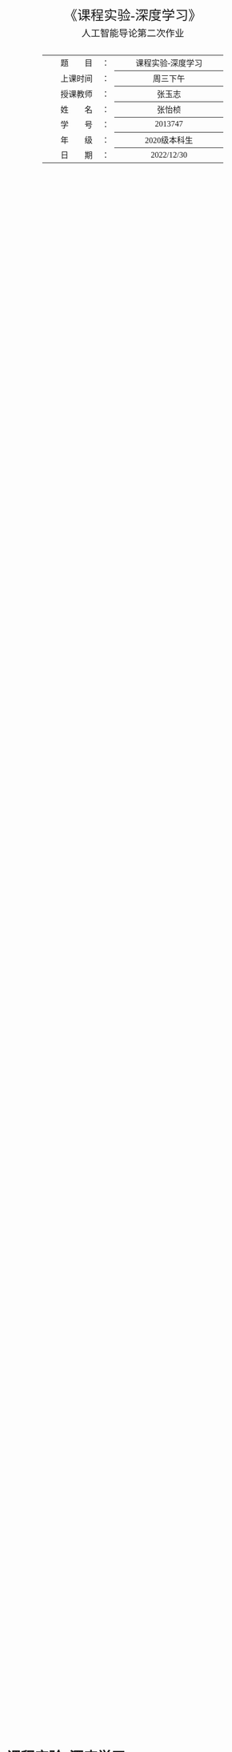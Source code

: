 <div class="cover" style="page-break-after:always;font-family:方正公文仿宋;width:100%;height:100%;border:none;margin: 0 auto;text-align:center;">
    <div style="width:60%;margin: 0 auto;height:0;padding-bottom:20%;">
        </br>
        <img src="https://zyzstc-1303973796.cos.ap-beijing.myqcloud.com/uPic/%E5%8D%97%E5%BC%80%E5%A4%A7%E5%AD%A6logo.jpeg" alt="校名" style="width:80%;"/>
    </div>
    </br></br></br></br></br>
    <div style="width:60%;margin: 0 auto;height:0;padding-bottom:30%;">
        <img src="https://zyzstc-1303973796.cos.ap-beijing.myqcloud.com/uPic/%E5%8D%97%E5%BC%80%E5%A4%A7%E5%AD%A6%E6%A0%A1%E5%BE%BDlogo.jpg" alt="校徽" style="width:50%;"/>
	</div>
    </br></br></br></br></br></br></br></br>
    <span style="font-family:华文黑体Bold;text-align:center;font-size:20pt;margin: 10pt auto;line-height:30pt;">《课程实验-深度学习》</span>
    <p style="text-align:center;font-size:14pt;margin: 0 auto">人工智能导论第二次作业 </p>
    </br>
    </br>
    <table style="border:none;text-align:center;width:72%;font-family:仿宋;font-size:14px; margin: 0 auto;">
    <tbody style="font-family:方正公文仿宋;font-size:12pt;">
    	<tr style="font-weight:normal;"> 
    		<td style="width:20%;text-align:right;">题　　目</td>
    		<td style="width:2%">：</td> 
    		<td style="width:40%;font-weight:normal;border-bottom: 1px solid;text-align:center;font-family:华文仿宋"> 课程实验-深度学习</td>     </tr>
    	<tr style="font-weight:normal;"> 
    		<td style="width:20%;text-align:right;">上课时间</td>
    		<td style="width:2%">：</td> 
    		<td style="width:40%;font-weight:normal;border-bottom: 1px solid;text-align:center;font-family:华文仿宋"> 周三下午</td>     </tr>
    	<tr style="font-weight:normal;"> 
    		<td style="width:20%;text-align:right;">授课教师</td>
    		<td style="width:2%">：</td> 
    		<td style="width:40%;font-weight:normal;border-bottom: 1px solid;text-align:center;font-family:华文仿宋">张玉志 </td>     </tr>
    	<tr style="font-weight:normal;"> 
    		<td style="width:20%;text-align:right;">姓　　名</td>
    		<td style="width:2%">：</td> 
    		<td style="width:40%;font-weight:normal;border-bottom: 1px solid;text-align:center;font-family:华文仿宋"> 张怡桢</td>     </tr>
    	<tr style="font-weight:normal;"> 
    		<td style="width:20%;text-align:right;">学　　号</td>
    		<td style="width:2%">：</td> 
    		<td style="width:40%;font-weight:normal;border-bottom: 1px solid;text-align:center;font-family:华文仿宋">2013747 </td>     </tr>
    	<tr style="font-weight:normal;"> 
    		<td style="width:20%;text-align:right;">年　　级</td>
    		<td style="width:%">：</td> 
    		<td style="width:40%;font-weight:normal;border-bottom: 1px solid;text-align:center;font-family:华文仿宋"> 2020级本科生</td>     </tr>
    	<tr style="font-weight:normal;"> 
    		<td style="width:20%;text-align:right;">日　　期</td>
    		<td style="width:2%">：</td> 
    		<td style="width:40%;font-weight:normal;border-bottom: 1px solid;text-align:center;font-family:华文仿宋">2022/12/30</td>     </tr>
    </tbody>              
    </table>
</div>


<!-- 注释语句：导出PDF时会在这里分页 -->



# 课程实验-深度学习



<center><div style='height:2mm;'></div><div style="font-family:华文楷体;font-size:14pt;">张怡桢，2013747</div></center>
<center><span style="font-family:华文楷体;font-size:9pt;line-height:9mm">南开大学软件学院</span>
</center>
<div>
<div style="width:52px;float:left; font-family:方正公文黑体;">摘　要：</div> 
<div style="overflow:hidden; font-family:华文楷体;">  我们知道，目前，深度学习十分热门，深度学习在搜索技术，数据挖掘，机器学习，机器翻译，自然语言处理，多媒体学习，语音，推荐和个性化技术，以及其他相关领域都取得了很多成果。深度学习使机器模仿视听和思考等人类的活动，解决了很多复杂的模式识别难题，使得人工智能相关技术取得了很大进步。从广义上来说，NN（或是更美的DNN）可以认为包含了CNN、RNN这些具体的变种形式。
  <br>
  本次实验，我使用tensorflow实现深度学习的三种神经网络：FCNN，CNN，RNN来实现CIFAR-10数据集的分类，同时使用机器学习的支持向量机SVM作为对比算法，对预测结果进行分析。
  </div>
</div>

<div>
<div style="width:52px;float:left; font-family:方正公文黑体;">关键词：</div> 
<div style="overflow:hidden; font-family:华文楷体;">CNN  FCNN  RNN  SVM  深度学习 机器学习 图像分类</div>
</div>



[TOC]



## 实验目的说明

分别使用全连接网络，卷积神经网络，循环神经网络去预测数据（图像分类）CIFAR-10，使用几个机器学习算法（自选）作为比较，对预测结果进行分析。（ 深度学习框架推荐使用 tensorflow、keras 或 pytorch，编程语言为 python）

在本次实验中，我的深度学习框架使用的是 tensorflow与keras，对比的机器学习算法选择SVM支持向量机。



## 数据集详情——CIFAR-10数据集

### 数据集内容

CIFAR10数据集是由10个类组成的60000个样本，每个样本都是一张32*32像素的RGB图像（彩色图像），每个RGB图像又必定分为3个通道（R通道、G通道、B通道）。这60000个样本被分成了50000个训练样本和10000个测试样本。

CIFAR10数据集是用来监督学习训练的，那么每个样本就一定都配备了一个标签值（用来区分这个样本是什么），不同类别的物体用不同的标签值，CIFAR10中有10类物体，标签值分别按照0~9来区分,他们分别是飞机（ airplane ）、汽车（ automobile ）、鸟（ bird ）、猫（ cat ）、鹿（ deer ）、狗（ dog ）、青蛙（ frog ）、马（ horse ）、船（ ship ）和卡车（ truck ）。

数据集分为五个训练批次和一个测试批次，每个批次都有10000张图像。测试批次正好包含每个类的1000张随机选择的图像。训练批次以随机顺序包含剩余图像，一些训练批次可能包含来自一个类的图像比另一个类的图像更多，但是在训练批次之间，全部的训练批次正好包含每个类的5000张图像。

以下是数据集中的类，以及每个数据集中的10个随机图像：

| 飞机 | ![img](https://www.cs.toronto.edu/~kriz/cifar-10-sample/airplane1.png) | ![img](https://www.cs.toronto.edu/~kriz/cifar-10-sample/airplane2.png) | ![img](https://www.cs.toronto.edu/~kriz/cifar-10-sample/airplane3.png) | ![img](https://www.cs.toronto.edu/~kriz/cifar-10-sample/airplane4.png) | ![img](https://www.cs.toronto.edu/~kriz/cifar-10-sample/airplane5.png) | ![img](https://www.cs.toronto.edu/~kriz/cifar-10-sample/airplane6.png) | ![img](https://www.cs.toronto.edu/~kriz/cifar-10-sample/airplane7.png) | ![img](https://www.cs.toronto.edu/~kriz/cifar-10-sample/airplane8.png) | ![img](https://www.cs.toronto.edu/~kriz/cifar-10-sample/airplane9.png) | ![img](https://www.cs.toronto.edu/~kriz/cifar-10-sample/airplane10.png) |
| ---- | ------------------------------------------------------------ | ------------------------------------------------------------ | ------------------------------------------------------------ | ------------------------------------------------------------ | ------------------------------------------------------------ | ------------------------------------------------------------ | ------------------------------------------------------------ | ------------------------------------------------------------ | ------------------------------------------------------------ | ------------------------------------------------------------ |
| 汽车 | ![img](https://www.cs.toronto.edu/~kriz/cifar-10-sample/automobile1.png) | ![img](https://www.cs.toronto.edu/~kriz/cifar-10-sample/automobile2.png) | ![img](https://www.cs.toronto.edu/~kriz/cifar-10-sample/automobile3.png) | ![img](https://www.cs.toronto.edu/~kriz/cifar-10-sample/automobile4.png) | ![img](https://www.cs.toronto.edu/~kriz/cifar-10-sample/automobile5.png) | ![img](https://www.cs.toronto.edu/~kriz/cifar-10-sample/automobile6.png) | ![img](https://www.cs.toronto.edu/~kriz/cifar-10-sample/automobile7.png) | ![img](https://www.cs.toronto.edu/~kriz/cifar-10-sample/automobile8.png) | ![img](https://www.cs.toronto.edu/~kriz/cifar-10-sample/automobile9.png) | ![img](https://www.cs.toronto.edu/~kriz/cifar-10-sample/automobile10.png) |
| 鸟   | ![img](https://www.cs.toronto.edu/~kriz/cifar-10-sample/bird1.png) | ![img](https://www.cs.toronto.edu/~kriz/cifar-10-sample/bird2.png) | ![img](https://www.cs.toronto.edu/~kriz/cifar-10-sample/bird3.png) | ![img](https://www.cs.toronto.edu/~kriz/cifar-10-sample/bird4.png) | ![img](https://www.cs.toronto.edu/~kriz/cifar-10-sample/bird5.png) | ![img](https://www.cs.toronto.edu/~kriz/cifar-10-sample/bird6.png) | ![img](https://www.cs.toronto.edu/~kriz/cifar-10-sample/bird7.png) | ![img](https://www.cs.toronto.edu/~kriz/cifar-10-sample/bird8.png) | ![img](https://www.cs.toronto.edu/~kriz/cifar-10-sample/bird9.png) | ![img](https://www.cs.toronto.edu/~kriz/cifar-10-sample/bird10.png) |
| 猫   | ![img](https://www.cs.toronto.edu/~kriz/cifar-10-sample/cat1.png) | ![img](https://www.cs.toronto.edu/~kriz/cifar-10-sample/cat2.png) | ![img](https://www.cs.toronto.edu/~kriz/cifar-10-sample/cat3.png) | ![img](https://www.cs.toronto.edu/~kriz/cifar-10-sample/cat4.png) | ![img](https://www.cs.toronto.edu/~kriz/cifar-10-sample/cat5.png) | ![img](https://www.cs.toronto.edu/~kriz/cifar-10-sample/cat6.png) | ![img](https://www.cs.toronto.edu/~kriz/cifar-10-sample/cat7.png) | ![img](https://www.cs.toronto.edu/~kriz/cifar-10-sample/cat8.png) | ![img](https://www.cs.toronto.edu/~kriz/cifar-10-sample/cat9.png) | ![img](https://www.cs.toronto.edu/~kriz/cifar-10-sample/cat10.png) |
| 鹿   | ![img](https://www.cs.toronto.edu/~kriz/cifar-10-sample/deer1.png) | ![img](https://www.cs.toronto.edu/~kriz/cifar-10-sample/deer2.png) | ![img](https://www.cs.toronto.edu/~kriz/cifar-10-sample/deer3.png) | ![img](https://www.cs.toronto.edu/~kriz/cifar-10-sample/deer4.png) | ![img](https://www.cs.toronto.edu/~kriz/cifar-10-sample/deer5.png) | ![img](https://www.cs.toronto.edu/~kriz/cifar-10-sample/deer6.png) | ![img](https://www.cs.toronto.edu/~kriz/cifar-10-sample/deer7.png) | ![img](https://www.cs.toronto.edu/~kriz/cifar-10-sample/deer8.png) | ![img](https://www.cs.toronto.edu/~kriz/cifar-10-sample/deer9.png) | ![img](https://www.cs.toronto.edu/~kriz/cifar-10-sample/deer10.png) |
| 狗   | ![img](https://www.cs.toronto.edu/~kriz/cifar-10-sample/dog1.png) | ![img](https://www.cs.toronto.edu/~kriz/cifar-10-sample/dog2.png) | ![img](https://www.cs.toronto.edu/~kriz/cifar-10-sample/dog3.png) | ![img](https://www.cs.toronto.edu/~kriz/cifar-10-sample/dog4.png) | ![img](https://www.cs.toronto.edu/~kriz/cifar-10-sample/dog5.png) | ![img](https://www.cs.toronto.edu/~kriz/cifar-10-sample/dog6.png) | ![img](https://www.cs.toronto.edu/~kriz/cifar-10-sample/dog7.png) | ![img](https://www.cs.toronto.edu/~kriz/cifar-10-sample/dog8.png) | ![img](https://www.cs.toronto.edu/~kriz/cifar-10-sample/dog9.png) | ![img](https://www.cs.toronto.edu/~kriz/cifar-10-sample/dog10.png) |
| 蛙类 | ![img](https://www.cs.toronto.edu/~kriz/cifar-10-sample/frog1.png) | ![img](https://www.cs.toronto.edu/~kriz/cifar-10-sample/frog2.png) | ![img](https://www.cs.toronto.edu/~kriz/cifar-10-sample/frog3.png) | ![img](https://www.cs.toronto.edu/~kriz/cifar-10-sample/frog4.png) | ![img](https://www.cs.toronto.edu/~kriz/cifar-10-sample/frog5.png) | ![img](https://www.cs.toronto.edu/~kriz/cifar-10-sample/frog6.png) | ![img](https://www.cs.toronto.edu/~kriz/cifar-10-sample/frog7.png) | ![img](https://www.cs.toronto.edu/~kriz/cifar-10-sample/frog8.png) | ![img](https://www.cs.toronto.edu/~kriz/cifar-10-sample/frog9.png) | ![img](https://www.cs.toronto.edu/~kriz/cifar-10-sample/frog10.png) |
| 马   | ![img](https://www.cs.toronto.edu/~kriz/cifar-10-sample/horse1.png) | ![img](https://www.cs.toronto.edu/~kriz/cifar-10-sample/horse2.png) | ![img](https://www.cs.toronto.edu/~kriz/cifar-10-sample/horse3.png) | ![img](https://www.cs.toronto.edu/~kriz/cifar-10-sample/horse4.png) | ![img](https://www.cs.toronto.edu/~kriz/cifar-10-sample/horse5.png) | ![img](https://www.cs.toronto.edu/~kriz/cifar-10-sample/horse6.png) | ![img](https://www.cs.toronto.edu/~kriz/cifar-10-sample/horse7.png) | ![img](https://www.cs.toronto.edu/~kriz/cifar-10-sample/horse8.png) | ![img](https://www.cs.toronto.edu/~kriz/cifar-10-sample/horse9.png) | ![img](https://www.cs.toronto.edu/~kriz/cifar-10-sample/horse10.png) |
| 船   | ![img](https://www.cs.toronto.edu/~kriz/cifar-10-sample/ship1.png) | ![img](https://www.cs.toronto.edu/~kriz/cifar-10-sample/ship2.png) | ![img](https://www.cs.toronto.edu/~kriz/cifar-10-sample/ship3.png) | ![img](https://www.cs.toronto.edu/~kriz/cifar-10-sample/ship4.png) | ![img](https://www.cs.toronto.edu/~kriz/cifar-10-sample/ship5.png) | ![img](https://www.cs.toronto.edu/~kriz/cifar-10-sample/ship6.png) | ![img](https://www.cs.toronto.edu/~kriz/cifar-10-sample/ship7.png) | ![img](https://www.cs.toronto.edu/~kriz/cifar-10-sample/ship8.png) | ![img](https://www.cs.toronto.edu/~kriz/cifar-10-sample/ship9.png) | ![img](https://www.cs.toronto.edu/~kriz/cifar-10-sample/ship10.png) |
| 卡车 | ![img](https://www.cs.toronto.edu/~kriz/cifar-10-sample/truck1.png) | ![img](https://www.cs.toronto.edu/~kriz/cifar-10-sample/truck2.png) | ![img](https://www.cs.toronto.edu/~kriz/cifar-10-sample/truck3.png) | ![img](https://www.cs.toronto.edu/~kriz/cifar-10-sample/truck4.png) | ![img](https://www.cs.toronto.edu/~kriz/cifar-10-sample/truck5.png) | ![img](https://www.cs.toronto.edu/~kriz/cifar-10-sample/truck6.png) | ![img](https://www.cs.toronto.edu/~kriz/cifar-10-sample/truck7.png) | ![img](https://www.cs.toronto.edu/~kriz/cifar-10-sample/truck8.png) | ![img](https://www.cs.toronto.edu/~kriz/cifar-10-sample/truck9.png) | ![img](https://www.cs.toronto.edu/~kriz/cifar-10-sample/truck10.png) |

这些类之间完全相互排斥。汽车和卡车之间没有重叠。“汽车”包括轿车、SUV之类的东西。“卡车”只包括大卡车。两者都不包括皮卡。



### 数据集结构

CIFAR10数据集结构组成可分为这四个部分：
·train_x:(50000, 32, 32, 3)——训练样本
·train_y:(50000, 1)——训练样本标签
·test_x:(10000, 32, 32, 3)——测试样本
·test_y:(10000, 1)——测试样本标签



### 数据集使用

在Keras中已经内置了多种公共数据集，其中就包含CIFAR-10数据集，所以可以直接调tf.keras.datasets.cifar10，直接下载数据集。

```python
# 加载数据
cifar10 = tf.keras.datasets.cifar10
(train_x, train_y), (test_x, test_y) = cifar10.load_data()
```



![image-20230101184748254](https://zyzstc-1303973796.cos.ap-beijing.myqcloud.com/uPic/image-20230101184748254.png)

## 深度神经网络

### 全连接网络(fully connected neural network, FCNN)

#### 说明

顾名思义，全连接神经网络中，对n-1层和n层而言，n-1层的任意一个节点，都和第n层所有节点有连接。即第n层的每个节点在进行计算的时候，激活函数的输入是n-1层所有节点的加权，这个激活函数是非线性的。**它的缺点就是权重太多了，计算量很大。**
它可作用于大多数场景。

#### 神经网络

下面是一个使用 TensorFlow 实现FCNN算法的 CIFAR10 图像分类的模型代码：

```python
model = keras.Sequential([
    keras.layers.Flatten(),
    keras.layers.Dense(512, activation="relu", input_shape=(x_train.shape[1],)),
    keras.layers.Dense(256, activation="relu"),
    keras.layers.Dense(10, activation="softmax")
])
```

这段代码创建了一个 Keras 模型，该模型是一个序列模型，包含了多个网络层。

首先，模型的第一层是一个 Flatten 层，它将输入的多维数组展平为一维数组，以便于后面的全连接层使用。

接下来，模型包含了两个 Dense 层。Dense 层就是全连接层，每个节点都与上一层的所有节点连接。第一个 Dense 层有 512 个节点，使用 relu 作为激活函数。输入层的形状为 (x_train.shape[1],)，意思是该层只有一个特征（即输入数据的列数）。第二个 Dense 层有 256 个节点，也使用 relu 作为激活函数。

最后，模型的最后一层是一个 Dense 层，有 10 个节点，使用 softmax 作为激活函数。softmax 函数可以将输出转化为概率值，使得输出的各个值的总和为 1。这在分类问题中很常用，因为概率值可以表示模型的置信度。



#### 完整实现

```python
import tensorflow as tf
from tensorflow import keras
import matplotlib.pyplot as plt
import time
import numpy as np

# 初始化
plt.rcParams['font.sans-serif'] = ['SimHei']

# Load the CIFAR10 dataset
(train_x, train_y), (test_x, test_y) = keras.datasets.cifar10.load_data()

# Preprocess the data
x_train, x_test = tf.cast(train_x / 255.0, tf.float32), tf.cast(test_x / 255.0, tf.float32)  # 归一化
y_train, y_test = tf.cast(train_y, tf.int16), tf.cast(test_y, tf.int16)

print(x_train.shape)
print(x_test.shape)
print(y_train.shape)
print(y_test.shape)

# Build the model
model = keras.Sequential([
    keras.layers.Flatten(),
    keras.layers.Dense(512, activation="relu", input_shape=(x_train.shape[1],)),
    keras.layers.Dense(256, activation="relu"),
    keras.layers.Dense(10, activation="softmax")
])

# Compile the model
model.compile(optimizer="adam",
              loss="sparse_categorical_crossentropy",
              metrics=['sparse_categorical_accuracy'])

# 训练模型
# 批量训练大小为64，迭代5次，测试集比例0.2（48000条训练集数据，12000条测试集数据）
print('--------------')
nowtime = time.strftime('%Y-%m-%d %H:%M:%S')
print('训练前时刻：' + str(nowtime))

history = model.fit(x_train, y_train, batch_size=64, epochs=10, validation_split=0.2)

print('--------------')
nowtime = time.strftime('%Y-%m-%d %H:%M:%S')
print('训练后时刻：' + str(nowtime))

# 评估模型
model.evaluate(x_test, y_test, verbose=2)  # 每次迭代输出一条记录，来评价该模型是否有比较好的泛化能力

# 保存整个模型
model.save('CIFAR10_FCNN_weights.h5')

# 结果可视化
print(history.history)
loss = history.history['loss']  # 训练集损失
val_loss = history.history['val_loss']  # 测试集损失
acc = history.history['sparse_categorical_accuracy']  # 训练集准确率
val_acc = history.history['val_sparse_categorical_accuracy']  # 测试集准确率

plt.figure(figsize=(10, 3))

plt.subplot(121)
plt.plot(loss, color='b', label='train')
plt.plot(val_loss, color='r', label='test')
plt.ylabel('loss')
plt.legend()

plt.subplot(122)
plt.plot(acc, color='b', label='train')
plt.plot(val_acc, color='r', label='test')
plt.ylabel('Accuracy')
plt.legend()

plt.show()


# 使用模型
plt.figure()
for i in range(10):
    num = np.random.randint(1, 10000)

    plt.subplot(2, 5, i + 1)
    plt.axis('off')
    plt.imshow(test_x[num], cmap='gray')
    demo = tf.reshape(x_test[num], (1, 32, 32, 3))
    y_pred = np.argmax(model.predict(demo))
    plt.title('标签值：' + str(test_y[num]) + '\n预测值：' + str(y_pred))

plt.show()


```

这段代码会自动下载 CIFAR10 数据集并进行训练和测试。训练时会使用 Adam 优化器，损失函数使用稀疏分类交叉熵（sparse categorical crossentropy），并在每个 epoch 结束时输出训练损失和精度。在训练结束后，模型会在测试集上进行评估，并输出测试损失和精度。

#### 输出结果

![image-20230102214323473](https://zyzstc-1303973796.cos.ap-beijing.myqcloud.com/uPic/image-20230102214323473.png)

![image-20230102214338901](https://zyzstc-1303973796.cos.ap-beijing.myqcloud.com/uPic/image-20230102214338901.png)

![image-20230102214344172](https://zyzstc-1303973796.cos.ap-beijing.myqcloud.com/uPic/image-20230102214344172.png)

### 卷积神经网络（Convolutional Neural Network，CNN）

#### 说明

卷积神经网络是一种具有局部连接，权重共享等特性的深层前馈神经网络。一般是由卷积层，汇聚层，全连接层交叉堆叠而成，使用反向传播算法进行训练。其有三个结构上的特征：局部连接，权重共享以及汇聚。这些特征使得卷积神经网络具有一定程度上的平移，缩放和旋转不变性。较前馈神经网络而言，其参数更少。

卷积神经网络的输入为二维的像素整阵列，输出为这个图片的属性，当网络训练学习后，所输入的图片或许经过稍微的变换，但卷积神经网络还是可以通过识别图片局部的特征而将整个图片识别出来。

* 数据输入层：该层要做的处理主要是对原始图像数据进行预处理，包括去均值（把输入数据各个维度都中心化为0，其目的就是把样本的中心拉回到坐标系原点上），归一化（幅度归一化到同样的范围）；
* 卷积计算层：相当于滤镜，将图片进行分块，对每一块进行特征处理，从而提取特征，这是最重要的一层。具体操作还未仔细学习。
* 池化层：池化层夹在连续的卷积层中间， 用于压缩数据和参数的量，减小过拟合。通过对提取的高维特征进行降维，对于输入为图像的情况，这里最主要的作用应该就是压缩。
* 全连接层：对空间排列的特征化成一维的向量。

主要应用：计算机视觉，图像和视频分析的各种任务上，比如图像分类，人脸识别，物体识别，图像分割等，其准确率也远远超过了其他的人工神经网络。近年来，卷积神经网络也应用到自然语言处理和推荐系统等领域。

#### 神经网络

主要使用函数：tf.keras.layers.Conv2D()

```python
tf.keras.layers.Conv2D(
    filters, kernel_size, strides=(1, 1), padding='valid', data_format=None,
    dilation_rate=(1, 1), activation=None, use_bias=True,
    kernel_initializer='glorot_uniform', bias_initializer='zeros',
    kernel_regularizer=None, bias_regularizer=None, activity_regularizer=None,
    kernel_constraint=None, bias_constraint=None, **kwargs
)

```

神经网络核心实现

```python
# 建立模型
model = tf.keras.Sequential()
# 特征提取阶段

# 第一层两个卷积层16个3*3卷积核，一个池化层：最大池化法2*2卷积核，激活函数：ReLU
# 卷积层，16个卷积核，大小（3，3），保持原图像大小，relu激活函数，输入形状（28，28，1）
model.add(tf.keras.layers.Conv2D(16, kernel_size=(3, 3), padding='same', activation=tf.nn.relu, data_format='channels_last',input_shape=x_train.shape[1:]))
model.add(tf.keras.layers.Conv2D(16, kernel_size=(3, 3), padding='same', activation=tf.nn.relu))
# 池化层，最大值池化，卷积核（2，2）
model.add(tf.keras.layers.MaxPool2D(pool_size=(2, 2)))

# 第二层两个卷积层32个3*3卷积核，一个池化层：最大池化法2*2卷积核，激活函数：ReLU
model.add(tf.keras.layers.Conv2D(32, kernel_size=(3, 3), padding='same', activation=tf.nn.relu))
model.add(tf.keras.layers.Conv2D(32, kernel_size=(3, 3), padding='same', activation=tf.nn.relu))
model.add(tf.keras.layers.MaxPool2D(pool_size=(2, 2)))

# 分类识别阶段

# 第三层
model.add(tf.keras.layers.Flatten())  # 改变输入形状
# 第四层
# 隐含层激活函数：ReLU函数,全连接网络层，128个神经元
model.add(tf.keras.layers.Dense(128, activation='relu'))
# 输出层激活函数：softmax函数（实现多分类），10个节点
model.add(tf.keras.layers.Dense(10, activation='softmax'))
```

这段代码使用了 TensorFlow 的 `tf.keras` API 中的 `Sequential` 模型来定义一个模型。该模型由几个卷积层，最大池化层和密集层组成。

第一和第二组层每组都包括两个卷积层和一个最大池化层。卷积层分别有 16 和 32 个滤波器，使用内核大小为（3，3）。最大池化层使用池化大小为（2，2）。所有这些层使用的激活函数为 ReLU。

最终的层块包括一个 `Flatten` 层，它将前一层的输出展平为一维张量，以及两个密集层。第一个密集层有 128 个单元并使用 ReLU 激活函数，而第二个密集层有 10 个单元并使用 softmax 激活函数进行多类分类。

#### 完整实现

```python
import tensorflow as tf
import matplotlib.pyplot as plt
import numpy as np
import time

print('--------------')
nowtime = time.strftime('%Y-%m-%d %H:%M:%S')
print(nowtime)

# 初始化
plt.rcParams['font.sans-serif'] = ['SimHei']

# 加载数据
# train_x:(50000, 32, 32, 3), train_y:(50000, 1), test_x:(10000, 32, 32, 3), test_y:(10000, 1)
# 60000条训练数据和10000条测试数据，32x32像素的RGB图像
cifar10 = tf.keras.datasets.cifar10
(train_x, train_y), (test_x, test_y) = cifar10.load_data()
print('\n train_x:%s, train_y:%s, test_x:%s, test_y:%s' % (train_x.shape, train_y.shape, test_x.shape, test_y.shape))

# 数据预处理
x_train, x_test = tf.cast(train_x / 255.0, tf.float32), tf.cast(test_x / 255.0, tf.float32)  # 归一化
y_train, y_test = tf.cast(train_y, tf.int16), tf.cast(test_y, tf.int16)

# 建立模型
model = tf.keras.Sequential()
# 特征提取阶段

# 第一层两个卷积层16个3*3卷积核，一个池化层：最大池化法2*2卷积核，激活函数：ReLU
# 卷积层，16个卷积核，大小（3，3），保持原图像大小，relu激活函数，输入形状（28，28，1）
model.add(tf.keras.layers.Conv2D(16, kernel_size=(3, 3), padding='same', activation=tf.nn.relu, data_format='channels_last',input_shape=x_train.shape[1:]))
model.add(tf.keras.layers.Conv2D(16, kernel_size=(3, 3), padding='same', activation=tf.nn.relu))
# 池化层，最大值池化，卷积核（2，2）
model.add(tf.keras.layers.MaxPool2D(pool_size=(2, 2)))

# 第二层两个卷积层32个3*3卷积核，一个池化层：最大池化法2*2卷积核，激活函数：ReLU
model.add(tf.keras.layers.Conv2D(32, kernel_size=(3, 3), padding='same', activation=tf.nn.relu))
model.add(tf.keras.layers.Conv2D(32, kernel_size=(3, 3), padding='same', activation=tf.nn.relu))
model.add(tf.keras.layers.MaxPool2D(pool_size=(2, 2)))

# 分类识别阶段

# 第三层
model.add(tf.keras.layers.Flatten())  # 改变输入形状
# 第四层
# 隐含层激活函数：ReLU函数,全连接网络层，128个神经元
model.add(tf.keras.layers.Dense(128, activation='relu'))
# 输出层激活函数：softmax函数（实现多分类），10个节点
model.add(tf.keras.layers.Dense(10, activation='softmax'))
print(model.summary())  # 查看网络结构和参数信息

# 配置模型训练方法
# adam算法参数采用keras默认的公开参数，损失函数采用稀疏交叉熵损失函数，准确率采用稀疏分类准确率函数
model.compile(optimizer='adam', loss='sparse_categorical_crossentropy', metrics=['sparse_categorical_accuracy'])

# 训练模型
# 批量训练大小为64，迭代5次，测试集比例0.2（48000条训练集数据，12000条测试集数据）
print('--------------')
nowtime = time.strftime('%Y-%m-%d %H:%M:%S')
print('训练前时刻：' + str(nowtime))

history = model.fit(x_train, y_train, batch_size=64, epochs=5, validation_split=0.2)

print('--------------')
nowtime = time.strftime('%Y-%m-%d %H:%M:%S')
print('训练后时刻：' + str(nowtime))

# 评估模型
model.evaluate(x_test, y_test, verbose=2)  # 每次迭代输出一条记录，来评价该模型是否有比较好的泛化能力

# 保存整个模型
model.save('CIFAR10_CNN_weights.h5')

# 结果可视化
print(history.history)
loss = history.history['loss']  # 训练集损失
val_loss = history.history['val_loss']  # 测试集损失
acc = history.history['sparse_categorical_accuracy']  # 训练集准确率
val_acc = history.history['val_sparse_categorical_accuracy']  # 测试集准确率

plt.figure(figsize=(10, 3))

plt.subplot(121)
plt.plot(loss, color='b', label='train')
plt.plot(val_loss, color='r', label='test')
plt.ylabel('loss')
plt.legend()

plt.subplot(122)
plt.plot(acc, color='b', label='train')
plt.plot(val_acc, color='r', label='test')
plt.ylabel('Accuracy')
plt.legend()


# 使用模型
plt.figure()
for i in range(10):
    num = np.random.randint(1, 10000)

    plt.subplot(2, 5, i + 1)
    plt.axis('off')
    plt.imshow(test_x[num], cmap='gray')
    demo = tf.reshape(x_test[num], (1, 32, 32, 3))
    y_pred = np.argmax(model.predict(demo))
    plt.title('标签值：' + str(test_y[num]) + '\n预测值：' + str(y_pred))

plt.show()


```



#### 输出结果

![image-20230102214802298](https://zyzstc-1303973796.cos.ap-beijing.myqcloud.com/uPic/image-20230102214802298.png)

![image-20230102214809179](https://zyzstc-1303973796.cos.ap-beijing.myqcloud.com/uPic/image-20230102214809179.png)

![image-20230102214850122](https://zyzstc-1303973796.cos.ap-beijing.myqcloud.com/uPic/image-20230102214850122.png)

### 循环神经网络（Recurrent neural network，RNN ）

#### 说明

循环神经网络是一类**具有短期记忆能力**的神经网络，在循环神经网络中，神经元不仅可以接受其他神经元的信息，还可以接受自身的信息，形成一个环路结构。在很多现实任务中，网络的输出不仅和当前的输入有关，也和过去一段时间的输出相关。



#### 神经网络

```python
model = keras.Sequential([
    tf.keras.layers.Bidirectional(tf.keras.layers.LSTM(32, input_shape=(1024, 3), return_sequences=True)),
    tf.keras.layers.Bidirectional(tf.keras.layers.LSTM(32)),
    tf.keras.layers.Dropout(0.25),
    tf.keras.layers.Flatten(),
    tf.keras.layers.Dense(128, activation='relu'),
    tf.keras.layers.Dropout(0.25),
    tf.keras.layers.Dense(64, activation='relu'),
    tf.keras.layers.Dense(10, activation='softmax')
])
```



这是一个使用了双向 LSTM 层的循环神经网络模型，用于分类 CIFAR10 数据集。

模型的第一层是一个双向 LSTM 层，它具有 32 个神经元，并返回序列。模型的第二层是一个双向 LSTM 层，它也具有 32 个神经元。第三层是一个 Dropout 层，它可以防止过拟合。第四层是一个 Flatten 层，它把输入展平。第五层是一个 Dense 层，它具有 128 个神经元和 ReLU 激活函数。第六层是一个 Dropout 层，它也可以防止过拟合。第七层是一个 Dense 层，它具有 64 个神经元和 ReLU 激活函数。最后一层是一个 Dense 层，它具有 10 个神经元和 softmax 激活函数，用于分类。



#### 完整实现

```python
import tensorflow as tf
from tensorflow import keras
import matplotlib.pyplot as plt
import time
import numpy as np

plt.rcParams['font.sans-serif'] = ['SimHei']

# Load the CIFAR10 dataset
(train_x, train_y), (test_x, test_y) = keras.datasets.cifar10.load_data()

x_train = train_x.reshape(50000,1024,3)/255.0
x_test = test_x.reshape(10000,1024,3)/255.0
y_train, y_test = tf.cast(train_y, tf.int16), tf.cast(test_y, tf.int16)
print(x_train.shape)
print(x_test.shape)
print(y_train.shape)
print(y_test.shape)



# Build the model
model = keras.Sequential([
    tf.keras.layers.Bidirectional(tf.keras.layers.LSTM(32, input_shape=(1024, 3), return_sequences=True)),
    tf.keras.layers.Bidirectional(tf.keras.layers.LSTM(32)),
    tf.keras.layers.Dropout(0.25),
    tf.keras.layers.Flatten(),
    tf.keras.layers.Dense(128, activation='relu'),
    tf.keras.layers.Dropout(0.25),
    tf.keras.layers.Dense(64, activation='relu'),
    tf.keras.layers.Dense(10, activation='softmax')
])

# Compile the model
model.compile(optimizer="adam",
              loss="sparse_categorical_crossentropy",
              metrics=['sparse_categorical_accuracy'])


# 训练模型
# 批量训练大小为32，迭代5次，测试集比例0.2（48000条训练集数据，12000条测试集数据）
print('--------------')
nowtime = time.strftime('%Y-%m-%d %H:%M:%S')
print('训练前时刻：' + str(nowtime))

history = model.fit(x_train, y_train, batch_size=32, epochs=10, validation_split=0.2)

print('--------------')
nowtime = time.strftime('%Y-%m-%d %H:%M:%S')
print('训练后时刻：' + str(nowtime))

# 评估模型
model.evaluate(x_test, y_test, verbose=2)  # 每次迭代输出一条记录，来评价该模型是否有比较好的泛化能力

# 保存整个模型
model.save('CIFAR10_RNN_weights.h5')

# 结果可视化
print(history.history)
loss = history.history['loss']  # 训练集损失
val_loss = history.history['val_loss']  # 测试集损失
acc = history.history['sparse_categorical_accuracy']  # 训练集准确率
val_acc = history.history['val_sparse_categorical_accuracy']  # 测试集准确率

plt.figure(figsize=(10, 3))

plt.subplot(121)
plt.plot(loss, color='b', label='train')
plt.plot(val_loss, color='r', label='test')
plt.ylabel('loss')
plt.legend()

plt.subplot(122)
plt.plot(acc, color='b', label='train')
plt.plot(val_acc, color='r', label='test')
plt.ylabel('Accuracy')
plt.legend()

plt.show()


# 使用模型
plt.figure()
for i in range(10):
    num = np.random.randint(1, 10000)

    plt.subplot(2, 5, i + 1)
    plt.axis('off')
    plt.imshow(test_x[num], cmap='gray')
    demo = tf.reshape(x_test[num], (1, 1024, 3))
    y_pred = np.argmax(model.predict(demo))
    plt.title('label:' + str(test_y[num]) + '\npred:' + str(y_pred))

plt.show()
```



这是一个使用TensorFlow实现的RNN模型，用于对CIFAR10数据集的图像进行分类。

完成核心的模型定义后使用Adam优化器，稀疏分类交叉熵损失函数和稀疏分类准确率指标来编译模型。然后使用fit方法在训练数据上训练模型，并指定批量大小为32，迭代10次，将20％的数据用于验证。

最后，使用evaluate方法在测试数据上评估模型的表现。模型的训练和评估过程的损失和准确率信息将被绘制到图中。最后，使用save方法保存模型。

#### 输出结果

![image-20230103030409538](https://zyzstc-1303973796.cos.ap-beijing.myqcloud.com/uPic/image-20230103030409538.png)

![image-20230103030601047](https://zyzstc-1303973796.cos.ap-beijing.myqcloud.com/uPic/image-20230103030601047.png)

![image-20230103030708693](https://zyzstc-1303973796.cos.ap-beijing.myqcloud.com/uPic/image-20230103030708693.png)



## 机器学习分类算法——支持向量机SVM



### 说明

支持向量机（SVM）是一种广泛使用的监督学习算法，可用于分类和回归。它的工作原理是找到一条决策边界，将不同类别的数据尽可能分开。



使用 SVM 分类 CIFAR-10 数据集的一般步骤：

1. 准备数据：将 CIFAR-10 数据集加载到 Python 中，并将其转换为适合模型使用的格式。可能需要对图像进行预处理，例如缩放或归一化。
2. 选择 SVM 模型：选择要使用的 SVM 模型（例如线性 SVM 或非线性 SVM）和决策函数。
3. 训练模型：使用训练数据训练 SVM 模型。
4. 评估模型：使用测试数据评估SVM模型



### 实现代码

```python
from sklearn.model_selection import train_test_split
from sklearn.preprocessing import StandardScaler
from sklearn.svm import LinearSVC
from tensorflow import keras
import numpy as np
import matplotlib.pyplot as plt
import pickle

# 加载数据
(train_x, train_y), (test_x, test_y) = keras.datasets.cifar10.load_data()

# Flatten images to 2D array
x_train = np.reshape(train_x, (len(train_x), -1))
x_test = np.reshape(test_x, (len(test_x), -1))
# Convert labels to numbers
y_train = np.ravel(train_y)
y_test = np.ravel(test_y)
print(x_train.shape)
print(y_train.shape)

# 训练 SVM 模型
clf = LinearSVC(verbose=True, loss='hinge',max_iter=50)
clf.fit(x_train, y_train)

# Save model
with open('SVMmodel.pkl', 'wb') as f:
  pickle.dump(clf, f)

# Load model
# with open('SVMmodel.pkl', 'rb') as f:
#   clf = pickle.load(f)

# Predict x
# y_pred = clf.predict(x)
# 评估模型
accuracy = clf.score(x_test, y_test)
print("Accuracy: {:.2f}".format(accuracy))

# Compute predictions
predictions = clf.decision_function(x_test)

# Compute loss
loss = np.maximum(0, 1 - test_y * predictions)

# Print mean loss
print("Loss: {:.2f}".format(np.mean(loss)))


# 使用模型
plt.figure()
for i in range(10):
    num = np.random.randint(1, 10000)

    plt.subplot(2, 5, i + 1)
    plt.axis('off')
    plt.imshow(test_x[num], cmap='gray')
    demo = np.reshape(x_test[num], (1, 3072))
    y_pred = clf.predict(demo)
    plt.title('label:' + str(test_y[num]) + '\npred:' + str(y_pred))

plt.show()


```

### 输出结果

#### 输出可视化



![image-20230103024319171](https://zyzstc-1303973796.cos.ap-beijing.myqcloud.com/uPic/image-20230103024319171.png)

![image-20230103022557805](https://zyzstc-1303973796.cos.ap-beijing.myqcloud.com/uPic/image-20230103022557805.png)

#### 参数输出分析

![image-20230103024308323](https://zyzstc-1303973796.cos.ap-beijing.myqcloud.com/uPic/image-20230103024308323.png)

训练过程中的参数输出分析：

```bash
optimization finished, #iter = 50
Objective value = -0.014279
nSV = 32508
```



在使用sklearn的SVM进行分类时，输出的"optimization finished, #iter = 50"表示SVM分类器在训练过程中迭代了50次。

"Objective value"表示训练过程中的目标值，通常是损失函数的值。通常情况下，SVM分类器会尽量最小化损失函数值，因此当损失函数值越小时，分类器的性能越好。

"nSV"表示训练过程中所使用的支持向量的数量。支持向量是SVM分类器中的一类特殊数据点，它们对SVM分类器的决策边界有很大的影响。





## 分类结果对比分析

### 随机图片预测

| 神经算法 | 随即预测                                                     | 算法 | 随机预测                                                     |
| -------- | ------------------------------------------------------------ | ---- | ------------------------------------------------------------ |
| FCNN     | ![image-20230102214344172](https://zyzstc-1303973796.cos.ap-beijing.myqcloud.com/uPic/image-20230102214344172.png) | CNN  | ![image-20230102214850122](https://zyzstc-1303973796.cos.ap-beijing.myqcloud.com/uPic/image-20230102214850122.png) |
| RNN      | ![image-20230103030745674](https://zyzstc-1303973796.cos.ap-beijing.myqcloud.com/uPic/image-20230103030745674.png) | SVM  | ![image-20230103022557805](https://zyzstc-1303973796.cos.ap-beijing.myqcloud.com/uPic/image-20230103022557805.png) |

对训练得到的模型，拿出随机10张图片进行预测：

* **FCNN**：有6张图片预测值与原标签对应
* **CNN**：有8张图片预测值与原标签对应
* **RNN**：有5张图片预测值与原标签对应
* **SVM**：有4张图片预测值与原标签对应

对于模型的图片抽查检测可知：CNN>FCNN>RNN>SVM



### 损失与ACC

| 算法 | 损失与acc可视化                                              |
| ---- | ------------------------------------------------------------ |
| FCNN | ![image-20230102214338901](https://zyzstc-1303973796.cos.ap-beijing.myqcloud.com/uPic/image-20230102214338901.png) |
| CNN  | ![image-20230102214809179](https://zyzstc-1303973796.cos.ap-beijing.myqcloud.com/uPic/image-20230102214809179.png) |
| RNN  | ![image-20230103030601047](https://zyzstc-1303973796.cos.ap-beijing.myqcloud.com/uPic/image-20230103030601047.png) |

对于**SVM**算法，我使用使用decision_function()函数计算模型对测试数据的预测值，然后使用hinge loss损失函数的公式计算损失值。

得到的值：![image-20230103024319171](https://zyzstc-1303973796.cos.ap-beijing.myqcloud.com/uPic/image-20230103024319171.png)

对上述结果分析得到，训练部分的损失函数与精确率，以及预测部分的损失函数与精确度详情如下：

|      | train_loss | train_acc | test_loss | test_acc |
| ---- | ---------- | --------- | --------- | -------- |
| fcnn | 1.3768     | 0.507     | 1.5045    | 0.4694   |
| cnn  | 0.7309     | 0.7442    | 0.8539    | 0.7026   |
| rnn  | 1.8393     | 0.3352    | 1.8261    | 0.3389   |
| svm  | 5.3        | 0.26      | 5.31      | 0.22     |

可以得知，在我的神经模型设计下，出现的模型适配度：CNN>FCNN>RNN>SVM。

其中深度学习的CNN的效果最好，损失函数值最小，精确度最高。

而机器学习的SVM的损失函数值与精确度最低。





## 附件

附件包含四种网络训练出来的模型，以及源码:

| 算法 | 模型名称                | 源码名称 |
| ---- | ----------------------- | -------- |
| FCNN | CIFAR10_FCNN_weights.h5 | fcnn.py  |
| CNN  | CIFAR10_CNN_weights.h5  | cnn.py   |
| RNN  | CIFAR10_RNN_weights.h5  | rnn.py   |
| SVM  | SVMmodel.pkl            | svm.py   |

